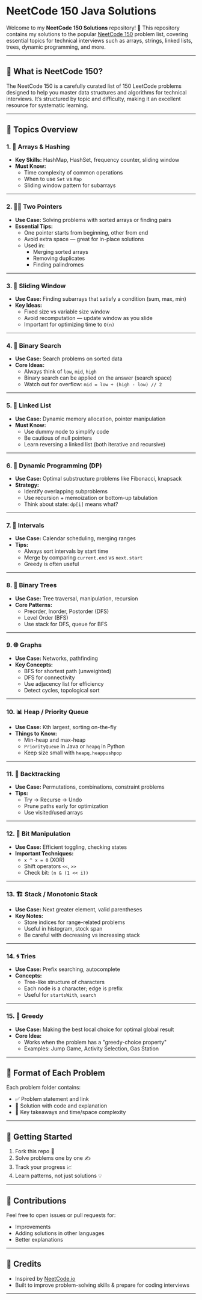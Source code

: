 # NeetCode 150 Java Solutions

Welcome to my **NeetCode 150 Solutions** repository! 🎯 This repository contains my solutions to the popular [NeetCode 150](https://neetcode.io/) problem list, covering essential topics for technical interviews such as arrays, strings, linked lists, trees, dynamic programming, and more.

---

## 📌 What is NeetCode 150?

The NeetCode 150 is a carefully curated list of 150 LeetCode problems designed to help you master data structures and algorithms for technical interviews. It’s structured by topic and difficulty, making it an excellent resource for systematic learning.

---
## 📂 Topics Overview

### 1. 🧮 Arrays & Hashing
- **Key Skills:** HashMap, HashSet, frequency counter, sliding window
- **Must Know:**
  - Time complexity of common operations
  - When to use `Set` vs `Map`
  - Sliding window pattern for subarrays

---

### 2. 🚶‍♂️ Two Pointers
- **Use Case:** Solving problems with sorted arrays or finding pairs
- **Essential Tips:**
  - One pointer starts from beginning, other from end
  - Avoid extra space — great for in-place solutions
  - Used in:
    - Merging sorted arrays
    - Removing duplicates
    - Finding palindromes

---

### 3. 🔁 Sliding Window
- **Use Case:** Finding subarrays that satisfy a condition (sum, max, min)
- **Key Ideas:**
  - Fixed size vs variable size window
  - Avoid recomputation — update window as you slide
  - Important for optimizing time to `O(n)`

---

### 4. 📐 Binary Search
- **Use Case:** Search problems on sorted data
- **Core Ideas:**
  - Always think of `low`, `mid`, `high`
  - Binary search can be applied on the answer (search space)
  - Watch out for overflow: `mid = low + (high - low) // 2`

---

### 5. 🧷 Linked List
- **Use Case:** Dynamic memory allocation, pointer manipulation
- **Must Know:**
  - Use dummy node to simplify code
  - Be cautious of null pointers
  - Learn reversing a linked list (both iterative and recursive)

---

### 6. 🧠 Dynamic Programming (DP)
- **Use Case:** Optimal substructure problems like Fibonacci, knapsack
- **Strategy:**
  - Identify overlapping subproblems
  - Use recursion + memoization or bottom-up tabulation
  - Think about state: `dp[i]` means what?

---

### 7. 📏 Intervals
- **Use Case:** Calendar scheduling, merging ranges
- **Tips:**
  - Always sort intervals by start time
  - Merge by comparing `current.end` vs `next.start`
  - Greedy is often useful

---

### 8. 🌲 Binary Trees
- **Use Case:** Tree traversal, manipulation, recursion
- **Core Patterns:**
  - Preorder, Inorder, Postorder (DFS)
  - Level Order (BFS)
  - Use stack for DFS, queue for BFS

---

### 9. 🌐 Graphs
- **Use Case:** Networks, pathfinding
- **Key Concepts:**
  - BFS for shortest path (unweighted)
  - DFS for connectivity
  - Use adjacency list for efficiency
  - Detect cycles, topological sort

---

### 10. 📊 Heap / Priority Queue
- **Use Case:** Kth largest, sorting on-the-fly
- **Things to Know:**
  - Min-heap and max-heap
  - `PriorityQueue` in Java or `heapq` in Python
  - Keep size small with `heapq.heappushpop`

---

### 11. 🔁 Backtracking
- **Use Case:** Permutations, combinations, constraint problems
- **Tips:**
  - Try → Recurse → Undo
  - Prune paths early for optimization
  - Use visited/used arrays

---

### 12. 🧮 Bit Manipulation
- **Use Case:** Efficient toggling, checking states
- **Important Techniques:**
  - `x ^ x = 0` (XOR)
  - Shift operators `<<`, `>>`
  - Check bit: `(n & (1 << i))`

---

### 13. 🏗️ Stack / Monotonic Stack
- **Use Case:** Next greater element, valid parentheses
- **Key Notes:**
  - Store indices for range-related problems
  - Useful in histogram, stock span
  - Be careful with decreasing vs increasing stack

---

### 14. 🌀 Tries
- **Use Case:** Prefix searching, autocomplete
- **Concepts:**
  - Tree-like structure of characters
  - Each node is a character; edge is prefix
  - Useful for `startsWith`, `search`

---

### 15. 📐 Greedy
- **Use Case:** Making the best local choice for optimal global result
- **Core Idea:**
  - Works when the problem has a "greedy-choice property"
  - Examples: Jump Game, Activity Selection, Gas Station

---

## 📘 Format of Each Problem

Each problem folder contains:
- ✅ Problem statement and link
- 📄 Solution with code and explanation
- 🧠 Key takeaways and time/space complexity

---

## 🚀 Getting Started

1. Fork this repo 🍴
2. Solve problems one by one ✍️
3. Track your progress 📈
4. Learn patterns, not just solutions 💡

---

## 🤝 Contributions

Feel free to open issues or pull requests for:
- Improvements
- Adding solutions in other languages
- Better explanations

---

## 📌 Credits

- Inspired by [NeetCode.io](https://neetcode.io/)
- Built to improve problem-solving skills & prepare for coding interviews

---
